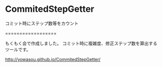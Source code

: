CommitedStepGetter
==================

コミット時にステップ数等をカウント

==================

もくもく会で作成しました。
コミット時に複雑度、修正ステップ数を算出するツールです。

http://yowasou.github.io/CommitedStepGetter/
